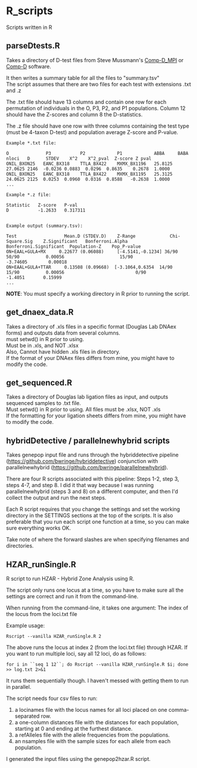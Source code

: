 # R_scripts
Scripts written in R

## parseDtests.R 

Takes a directory of D-test files from Steve Mussmann's [Comp-D_MPI](https://github.com/smussmann82/Comp-D_MPI) or [Comp-D](https://github.com/smussmann82/Comp-D) software.  

It then writes a summary table for all the files to "summary.tsv"    
The script assumes that there are two files for each test with extensions .txt and .z  

The .txt file should have 13 columns and contain one row for each permutation of individuals in the O, P3, P2, and P1 populations. Column 12 should have the Z-scores and column 8 the D-statistics.  

The .z file should have one row with three columns containing the test type (must be 4-taxon D-test) and population average Z-score and P-value.  

```
Example *.txt file:  

O              P3           P2            P1            ABBA     BABA  nloci   D      STDEV    X^2    X^2_pval  Z-score Z pval
ONIL_BXON25   EANC_BX318    TTLA_BX422    MXMX_BX1196   25.8125 27.0625 2146  -0.0236 0.0883  0.0296  0.8635    0.2678  1.0000
ONIL_BXON25   EANC_BX318    TTLA_BX422    MXMX_BX1195   25.3125 24.0625 2125  0.0253  0.0960  0.0316  0.8588   -0.2638  1.0000
...
```

```
Example *.z file:  

Statistic   Z-score   P-val
D           -1.2633   0.317311
```

```

Example output (summary.tsv):

Test	              Mean.D (STDEV.D)	  Z-Range	          Chi-Square.Sig	Z.Significant	Bonferroni.Alpha	Bonferroni.Significant	Population-Z	Pop_P-value
ON+EAAL+GULA+MX	    0.22677 (0.06088)	  [-4.5141,-0.1234]	36/90	                  50/90	         0.00056	                 15/90	             -3.74605	     0.00018
ON+EAAL+GULA+TTAR	  0.13508 (0.09668)	 [-3.1064,0.6354  14/90	                 15/90	        0.00056	                          0/90              -1.4051       0.15999
...
```

**NOTE**: You must specify a working directory in R prior to running the script.


## get_dnaex_data.R

Takes a directory of .xls files in a specific format (Douglas Lab DNAex forms) and outputs data from several columns.  
must setwd() in R prior to using.  
Must be in .xls, and NOT .xlsx  
Also, Cannot have hidden .xls files in directory.  
If the format of your DNAex files differs from mine, you might have to modify the code.  

## get_sequenced.R

Takes a directory of Douglas lab ligation files as input, and outputs sequenced samples to .txt file.  
Must setwd() in R prior to using.  All files must be .xlsx, NOT .xls  
If the formatting for your ligation sheets differs from mine, you might have to modify the code.  

## hybridDetective / parallelnewhybrid scripts

Takes genepop input file and runs through the hybriddetective pipeline (https://github.com/bwringe/hybriddetective) conjunction with parallelnewhybrid (https://github.com/bwringe/parallelnewhybrid).  

There are four R scripts associated with this pipeline: Steps 1-2, step 3, steps 4-7, and step 8. I did it that way because I was running parallelnewhybrid (steps 3 and 8) on a different computer, and then I'd collect the output and run the next steps.  

Each R script requires that you change the settings and set the working directory in the SETTINGS sections at the top of the scripts. It is also preferable that you run each script one function at a time, so you can make sure everything works OK.  

Take note of where the forward slashes are when specifying filenames and directories.  

## HZAR_runSingle.R

R script to run HZAR - Hybrid Zone Analysis using R.  

The script only runs one locus at a time, so you have to make sure all the settings are correct and run it from the command-line.  

When running from the command-line, it takes one argument: The index of the locus from the loci.txt file

Example usage:

`Rscript --vanilla HZAR_runSingle.R 2`

The above runs the locus at index 2 (from the loci.txt file) through HZAR. If you want to run multiple loci, say all 12 loci, do as follows:  

`for i in ``seq 1 12``; do Rscript --vanilla HZAR_runSingle.R $i; done >> log.txt 2>&1`  

It runs them sequentially though. I haven't messed with getting them to run in parallel.  

The script needs four csv files to run:   
1. a locinames file with the locus names for all loci placed on one comma-separated row.  
2. a one-column distances file with the distances for each population, starting at 0 and ending at the furthest distance.  
3. a refAlleles file with the allele frequencies from the populations.  
4. an nsamples file with the sample sizes for each allele from each population.  

I generated the input files using the genepop2hzar.R script.  

